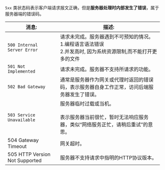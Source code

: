 `5xx` 类状态码表示客户端请求报文正确，但是**服务器处理时内部发生了错误**，属于服务器端的错误码。

| 消息:                          | 描述:                                                        |
| ------------------------------ | ------------------------------------------------------------ |
| `500 Internal Server Error`    | 请求未完成。服务器遇到不可预知的情况。<br />1.编程语言语法错误<br />2.并发高时, 因为系统资源限制,而不能打开更多的文件<br /> |
| `501 Not Implemented`          | 请求未完成。服务器不支持所请求的功能。                       |
| `502 Bad Gateway`              | 通常是服务器作为网关或代理时返回的错误码，表示服务器自身工作正常，访问后端服务器发生了错误。 |
| `503 Service Unavailable`      | 服务器临时过载或当机。<br /><br />表示服务器当前很忙，暂时无法响应服务器，类似“网络服务正忙，请稍后重试”的意思。 |
| 504 Gateway Timeout            | 网关超时。                                                   |
| 505 HTTP Version Not Supported | 服务器不支持请求中指明的HTTP协议版本。                       |

